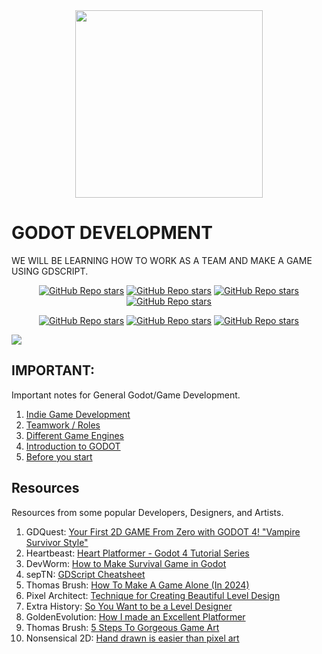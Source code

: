 <div align="center">
    <img src="https://upload.wikimedia.org/wikipedia/commons/5/5a/Godot_logo.svg" width="300"> <br>
</div>

# GODOT DEVELOPMENT

WE WILL BE LEARNING HOW TO WORK AS A TEAM AND MAKE A GAME USING GDSCRIPT.

<div style="margin:0; padding:0;" align="center">

[![GitHub Repo stars](https://img.shields.io/badge/-PAGE-3d8fcc)](https://godotengine.org/)
[![GitHub Repo stars](https://img.shields.io/badge/-SOCIAL-282828)](https://twitter.com/godotengine)
[![GitHub Repo stars](https://img.shields.io/badge/-SUPPORT-f96854)](https://fund.godotengine.org/)
[![GitHub Repo stars](https://img.shields.io/badge/-YOUTUBE-FF0000)](https://www.youtube.com/@GodotEngineOfficial)

</div>

<div align="center" margin:0;padding:0;">

[![GitHub Repo stars](https://img.shields.io/badge/-DOCS-9e9e9e)](https://docs.godotengine.org/en/stable/)
[![GitHub Repo stars](https://img.shields.io/badge/-UPDATES-ffcd00)](https://youtu.be/wHXJPaj6988?si=-bDy0gMy2CCU5L_Q)
[![GitHub Repo stars](https://img.shields.io/badge/-SOURCE-7f4fc9)](https://github.com/VILHALVA/CURSO-DE-GODOT)

</div>

![](https://i.imgur.com/waxVImv.png)

## IMPORTANT:
Important notes for General Godot/Game Development.

1. [Indie Game Development](important/1.%20indie%20game%20development/README.md)
2. [Teamwork / Roles](important/2.%20team/README.md)
3. [Different Game Engines](important/3.%20game%20engines/README.md)
4. [Introduction to GODOT](important/4.%20intro%20to%20godot/README.md)
5. [Before you start](important/5.%20before%20you%20start/README.md)

## Resources
Resources from some popular Developers, Designers, and Artists.

1. GDQuest: [Your First 2D GAME From Zero with GODOT 4! "Vampire Survivor Style"](https://youtu.be/GwCiGixlqiU?feature=shared)
2. Heartbeast: [Heart Platformer - Godot 4 Tutorial Series](https://www.youtube.com/watch?v=M8-JVjtJlIQ&list=PL9FzW-m48fn0i9GYBoTY-SI3yOBZjH1kJ)
4. DevWorm: [How to Make Survival Game in Godot](https://youtube.com/playlist?list=PL3cGrGHvkwn2NOT1LSwf5d2XZmlc5Bjsn&feature=shared)
5. sepTN: [GDScript Cheatsheet](https://godot.community/topic/78/gdscript-cheatsheet)
6. Thomas Brush: [How To Make A Game Alone (In 2024)](https://youtu.be/8wYTDjQxxa8?feature=shared)
7. Pixel Architect: [Technique for Creating Beautiful Level Design](https://youtu.be/qNACGP98b6c?feature=shared)
8. Extra History: [So You Want to be a Level Designer](https://youtu.be/pNvUWHquSHc?feature=shared)
9. GoldenEvolution: [How I made an Excellent Platformer](https://youtu.be/Oet5jqoX14E?feature=shared)
10. Thomas Brush: [5 Steps To Gorgeous Game Art](https://youtu.be/gTZT8GE5928?feature=shared)
11. Nonsensical 2D: [Hand drawn is easier than pixel art](https://youtu.be/LMmZnCsE6HM?feature=shared)


